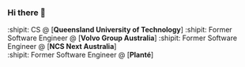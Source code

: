 ### Hi there 👋

<!--
**panhduc1001/panhduc1001** is a ✨ _special_ ✨ repository because its `README.md` (this file) appears on your GitHub profile.

Here are some ideas to get you started:

- 🔭 I’m currently working on ...
- 🌱 I’m currently learning ...
- 👯 I’m looking to collaborate on ...
- 🤔 I’m looking for help with ...
- 💬 Ask me about ...
- 📫 How to reach me: ...
- 😄 Pronouns: ...
- ⚡ Fun fact: ...
-->

:shipit: CS @ [**Queensland University of Technology**] 
:shipit: Former Software Engineer @ [**Volvo Group Australia**] 
:shipit: Former Software Engineer @ [**NCS Next Australia**]  
:shipit: Former Software Engineer @ [**Planté**] 
